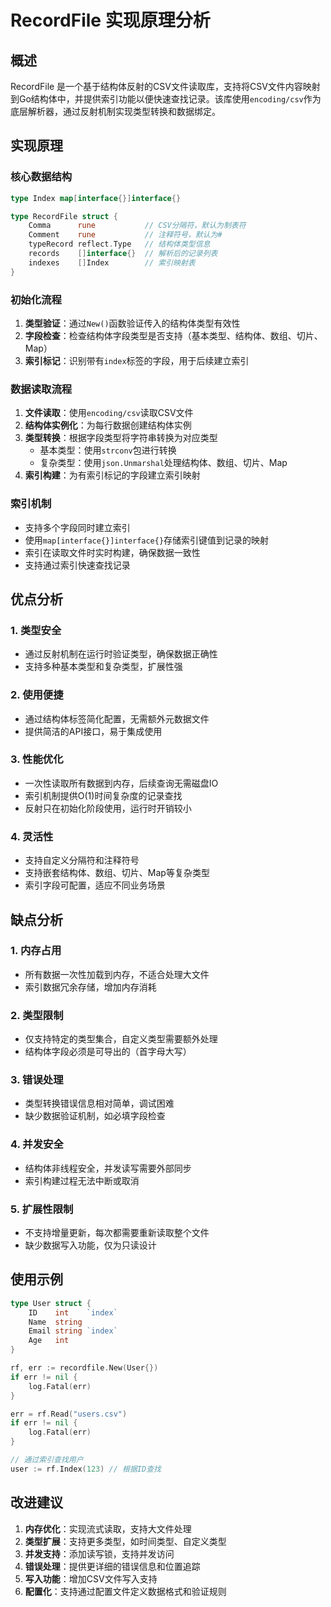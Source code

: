 # RecordFile 实现原理分析

## 概述

RecordFile 是一个基于结构体反射的CSV文件读取库，支持将CSV文件内容映射到Go结构体中，并提供索引功能以便快速查找记录。该库使用`encoding/csv`作为底层解析器，通过反射机制实现类型转换和数据绑定。

## 实现原理

### 核心数据结构

```go
type Index map[interface{}]interface{}

type RecordFile struct {
    Comma      rune           // CSV分隔符，默认为制表符
    Comment    rune           // 注释符号，默认为#
    typeRecord reflect.Type   // 结构体类型信息
    records    []interface{}  // 解析后的记录列表
    indexes    []Index        // 索引映射表
}
```

### 初始化流程

1. **类型验证**：通过`New()`函数验证传入的结构体类型有效性
2. **字段检查**：检查结构体字段类型是否支持（基本类型、结构体、数组、切片、Map）
3. **索引标记**：识别带有`index`标签的字段，用于后续建立索引

### 数据读取流程

1. **文件读取**：使用`encoding/csv`读取CSV文件
2. **结构体实例化**：为每行数据创建结构体实例
3. **类型转换**：根据字段类型将字符串转换为对应类型
   - 基本类型：使用`strconv`包进行转换
   - 复杂类型：使用`json.Unmarshal`处理结构体、数组、切片、Map
4. **索引构建**：为有索引标记的字段建立索引映射

### 索引机制

- 支持多个字段同时建立索引
- 使用`map[interface{}]interface{}`存储索引键值到记录的映射
- 索引在读取文件时实时构建，确保数据一致性
- 支持通过索引快速查找记录

## 优点分析

### 1. 类型安全
- 通过反射机制在运行时验证类型，确保数据正确性
- 支持多种基本类型和复杂类型，扩展性强

### 2. 使用便捷
- 通过结构体标签简化配置，无需额外元数据文件
- 提供简洁的API接口，易于集成使用

### 3. 性能优化
- 一次性读取所有数据到内存，后续查询无需磁盘IO
- 索引机制提供O(1)时间复杂度的记录查找
- 反射只在初始化阶段使用，运行时开销较小

### 4. 灵活性
- 支持自定义分隔符和注释符号
- 支持嵌套结构体、数组、切片、Map等复杂类型
- 索引字段可配置，适应不同业务场景

## 缺点分析

### 1. 内存占用
- 所有数据一次性加载到内存，不适合处理大文件
- 索引数据冗余存储，增加内存消耗

### 2. 类型限制
- 仅支持特定的类型集合，自定义类型需要额外处理
- 结构体字段必须是可导出的（首字母大写）

### 3. 错误处理
- 类型转换错误信息相对简单，调试困难
- 缺少数据验证机制，如必填字段检查

### 4. 并发安全
- 结构体非线程安全，并发读写需要外部同步
- 索引构建过程无法中断或取消

### 5. 扩展性限制
- 不支持增量更新，每次都需要重新读取整个文件
- 缺少数据写入功能，仅为只读设计

## 使用示例

```go
type User struct {
    ID    int    `index`
    Name  string
    Email string `index`
    Age   int
}

rf, err := recordfile.New(User{})
if err != nil {
    log.Fatal(err)
}

err = rf.Read("users.csv")
if err != nil {
    log.Fatal(err)
}

// 通过索引查找用户
user := rf.Index(123) // 根据ID查找
```

## 改进建议

1. **内存优化**：实现流式读取，支持大文件处理
2. **类型扩展**：支持更多类型，如时间类型、自定义类型
3. **并发支持**：添加读写锁，支持并发访问
4. **错误处理**：提供更详细的错误信息和位置追踪
5. **写入功能**：增加CSV文件写入支持
6. **配置化**：支持通过配置文件定义数据格式和验证规则